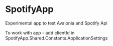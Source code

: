 # SpotifyApp

Experimental app to test Avalonia and Spotify Api

To work with app - add clientId in SpotifyApp.Shared.Constants.ApplicationSettings